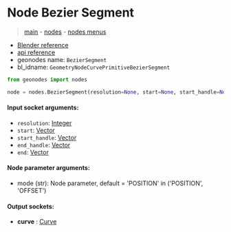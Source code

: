 # Node Bezier Segment

> [main](../structure.md) - [nodes](nodes.md) - [nodes menus](nodes_menus.md)

- [Blender reference](https://docs.blender.org/manual/en/latest/modeling/geometry_nodes/curve_primitives/bezier_segment.html)
- [api reference](https://docs.blender.org/api/current/bpy.types.GeometryNodeCurvePrimitiveBezierSegment.html)
- geonodes name: `BezierSegment`
- bl_idname: `GeometryNodeCurvePrimitiveBezierSegment`

```python
from geonodes import nodes

node = nodes.BezierSegment(resolution=None, start=None, start_handle=None, end_handle=None, end=None, mode='POSITION')
```

#### Input socket arguments:

- `resolution`: [Integer](Integer.md)
- `start`: [Vector](Vector.md)
- `start_handle`: [Vector](Vector.md)
- `end_handle`: [Vector](Vector.md)
- `end`: [Vector](Vector.md)

#### Node parameter arguments:

- mode (str): Node parameter, default = 'POSITION' in ('POSITION', 'OFFSET')

#### Output sockets:

- **curve** : [Curve](Curve.md)

